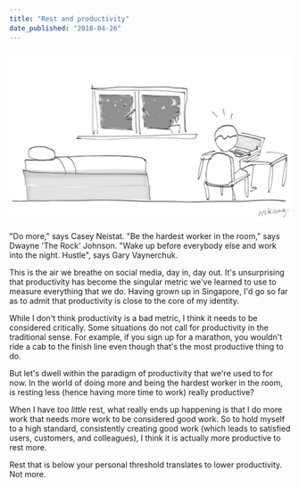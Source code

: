 ```yaml
---
title: "Rest and productivity"
date_published: "2018-04-26"
---
```


![rest and productivity - nickang sketch](images/rest-and-productivity-nickang-sketch-1024x627.png)

"Do more," says Casey Neistat. "Be the hardest worker in the room," says Dwayne 'The Rock' Johnson. "Wake up before everybody else and work into the night. Hustle", says Gary Vaynerchuk.

This is the air we breathe on social media, day in, day out. It's unsurprising that productivity has become the singular metric we've learned to use to measure everything that we do. Having grown up in Singapore, I'd go so far as to admit that productivity is close to the core of my identity.

While I don't think productivity is a bad metric, I think it needs to be considered critically. Some situations do not call for productivity in the traditional sense. For example, if you sign up for a marathon, you wouldn't ride a cab to the finish line even though that's the most productive thing to do.

But let's dwell within the paradigm of productivity that we're used to for now. In the world of doing more and being the hardest worker in the room, is resting less (hence having more time to work) really productive?

When I have _too little_ rest, what really ends up happening is that I do more work that needs more work to be considered good work. So to hold myself to a high standard, consistently creating good work (which leads to satisfied users, customers, and colleagues), I think it is actually more productive to rest more.

Rest that is below your personal threshold translates to lower productivity. Not more.
